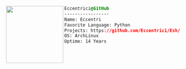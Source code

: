 <div style="display:block;text-align:left"><a href="https://github.com/Eccentrici/" imageanchor="1"><img align="left" src="https://avatars.githubusercontent.com/u/96399844?v=4" border="0" style="width:155px;">
  
  ```css
  Eccentrici@GitHub
  -----------------
  Name: Eccentri
  Favorite Language: Python
  Projects: https://github.com/Eccentrici/Esh/
  OS: ArchLinux  
  Uptime: 14 Years
  ```


</div>


